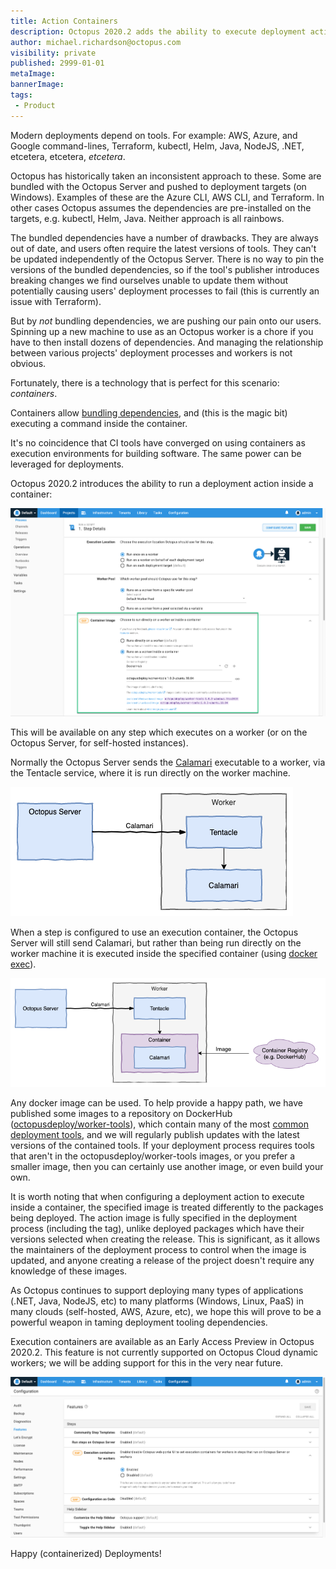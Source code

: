```yaml
---
title: Action Containers 
description: Octopus 2020.2 adds the ability to execute deployment actions inside a container 
author: michael.richardson@octopus.com
visibility: private
published: 2999-01-01
metaImage: 
bannerImage: 
tags:
 - Product
---
```


Modern deployments depend on tools. For example: AWS, Azure, and Google command-lines, Terraform, kubectl, Helm, Java, NodeJS, .NET, etcetera, etcetera, _etcetera_.         

Octopus has historically taken an inconsistent approach to these. Some are bundled with the Octopus Server and pushed to deployment targets (on Windows). Examples of these are the Azure CLI, AWS CLI, and Terraform. In other cases Octopus assumes the dependencies are pre-installed on the targets, e.g. kubectl, Helm, Java. Neither approach is all rainbows.

The bundled dependencies have a number of drawbacks.  They are always out of date, and users often require the latest versions of tools. They can't be updated independently of the Octopus Server. There is no way to pin the versions of the bundled dependencies, so if the tool's publisher introduces breaking changes we find ourselves unable to update them without potentially causing users' deployment processes to fail (this is currently an issue with Terraform).   

But by _not_ bundling dependencies, we are pushing our pain onto our users. Spinning up a new machine to use as an Octopus worker is a chore if you have to then install dozens of dependencies. And managing the relationship between various projects' deployment processes and workers is not obvious.  

Fortunately, there is a technology that is perfect for this scenario: _containers_. 

Containers allow [bundling dependencies](https://twitter.com/b0rk/status/1237464479811633154), and (this is the magic bit) executing a command inside the container. 

It's no coincidence that CI tools have converged on using containers as execution environments for building software.  The same power can be leveraged for deployments. 

Octopus 2020.2 introduces the ability to run a deployment action inside a container:

![Action Container Image User Interface](action-container-image-ui.png "width=500")

This will be available on any step which executes on a worker (or on the Octopus Server, for self-hosted instances).

Normally the Octopus Server sends the [Calamari](https://octopus.com/docs/octopus-rest-api/calamari) executable to a worker, via the Tentacle service, where it is run directly on the worker machine. 

![Worker Architecture without action containers](architecture-pre-action-containers.png "width=500")

When a step is configured to use an execution container, the Octopus Server will still send Calamari, but rather than being run directly on the worker machine it is executed inside the specified container (using [docker exec](https://docs.docker.com/engine/reference/commandline/exec/)).   

![Worker Architecture with action containers](architecture-post-action-containers.png "width=500")


Any docker image can be used. To help provide a happy path, we have published some images to a repository on DockerHub ([octopusdeploy/worker-tools](https://hub.docker.com/r/octopusdeploy/worker-tools)), which contain many of the most [common deployment tools](https://github.com/OctopusDeploy/WorkerTools/blob/master/ubuntu.18.04/Dockerfile), and we will regularly publish updates with the latest versions of the contained tools. If your deployment process requires tools that aren't in the octopusdeploy/worker-tools images, or you prefer a smaller image, then you can certainly use another image, or even build your own.

It is worth noting that when configuring a deployment action to execute inside a container, the specified image is treated differently to the packages being deployed.  The action image is fully specified in the deployment process (including the tag), unlike deployed packages which have their versions selected when creating the release.  This is significant, as it allows the maintainers of the deployment process to control when the image is updated, and anyone creating a release of the project doesn't require any knowledge of these images.

As Octopus continues to support deploying many types of applications (.NET, Java, NodeJS, etc) to many platforms (Windows, Linux, PaaS) in many clouds (self-hosted, AWS, Azure, etc), we hope this will prove to be a powerful weapon in taming deployment tooling dependencies.

Execution containers are available as an Early Access Preview in Octopus 2020.2.  This feature is not currently supported on Octopus Cloud dynamic workers; we will be adding support for this in the very near future. 

![Action Container Feature Flag](feature-flag.png "width=500")

Happy (containerized) Deployments!